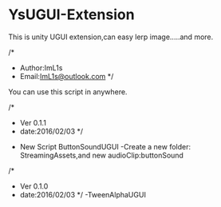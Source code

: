 # YsUGUI-Extension
This is unity UGUI extension,can easy lerp image.....and more.

﻿/*
 * Author:ImL1s
 * Email:ImL1s@outlook.com
 */


You can use this script in anywhere.


/*
 * Ver 0.1.1
 * date:2016/02/03
 */
  - New Script ButtonSoundUGUI
  -Create a new folder: StreamingAssets,and new audioClip:buttonSound

/*
 * Ver 0.1.0
 * date:2016/02/03
 */
  -TweenAlphaUGUI
